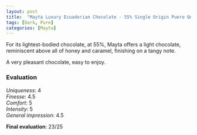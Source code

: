 ```yaml
---
layout: post
title:  "Mayta Luxury Ecuadorian Chocolate - 55% Single Origin Puero Quito"
tags: [Dark, Pure] 
categories: [Mayta]
---
```



For its lightest-bodied chocolate, at 55%, Mayta offers a light chocolate, reminiscent above all of honey and caramel, finishing on a tangy note.

A very pleasant chocolate, easy to enjoy.


### Evaluation

_Uniqueness_: 4  
_Finesse_: 4.5  
_Comfort_: 5  
_Intensity_: 5  
_General impression_: 4.5

**Final evaluation**: 23/25